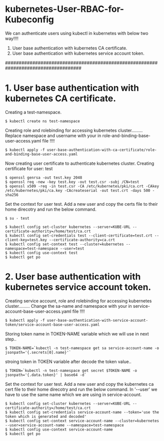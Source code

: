 # kubernetes-User-RBAC-for-Kubeconfig

We can authenticate users using kubectl in kubernetes with below two way!!!!

1. User base authentication with kubernetes CA certificate.
2. User base authentication with kubernetes service account token. 

####################################################################################

# 1. User base authentication with kubernetes CA certificate.

Creating a test-namespace.

`$ kubectl create ns test-namespace`

Creating role and rolebinding for accessing kubernetes cluster.........
 Replace namespace and username with your in role-and-binding-base-user-access.yaml file !!!!

`$ kubectl apply -f user-base-authentication-with-ca-certificate/role-and-binding-base-user-access.yaml`

Now creating user certificate to authenticate kubernetes cluster. Creating certificate for user: test  
```
$ openssl genrsa -out test.key 2048
$ openssl req -new -key test.key -out test.csr -subj /CN=test
$ openssl x509 -req -in test.csr -CA /etc/kubernetes/pki/ca.crt -CAkey /etc/kubernetes/pki/ca.key -CAcreateserial -out test.crt -days 500 -sha256
```
Set the context for user test. Add a new user and copy the certs file to their home direcotry and run the below command. 

```
$ su - test

$ kubectl config set-cluster kubernetes --server=KUBE-URL --certificate-authority=/home/test/ca.crt
$ kubectl config set-credentials test --client-certificate=test.crt --client-key=test.key --certificate-authority=ca.crt
$ kubectl config set-context test --cluster=kubernetes --namespace=test-namespace --user=test
$ kubectl config use-context test
$ kubectl get po

```



# 2. User base authentication with kubernetes service account token.

Creating service account, role and rolebinding for accessing kubernetes cluster.........
 Change the sa-name and namespace with your in service-account-base-user-access.yaml file !!!!

`$ kubectl apply -f user-base-authentication-with-service-account-token/service-account-base-user-access.yaml`

Storing token name in TOKEN-NAME variable which we will use in next step.. 

```
$ TOKEN-NAME=`kubectl -n test-namespace get sa service-account-name -o jsonpath='{.secrets[0].name}'`

```
stroing token in TOKEN variable after decode the token value.. 

```
$ TOKEN=`kubectl -n test-namespace get secret $TOKEN-NAME -o jsonpath='{.data.token}' | base64 -d`

```

Set the context for user test. Add a new user and copy the kubernetes ca cert file to their home direcotry and run the below command.
 In '--user' we have to use the same name which we are using in service-account. 


```
$ kubectl config set-cluster kubernetes --server=KUBE-URL --certificate-authority=/home/test/ca.crt
$ kubectl config set-credentials service-account-name --token='use the token which is generated and decoded'
$ kubectl config set-context service-account-name --cluster=kubernetes --user=service-account-name --namespace=test-namespace
$ kubectl config use-context service-account-name
$ kubectl get po

```
